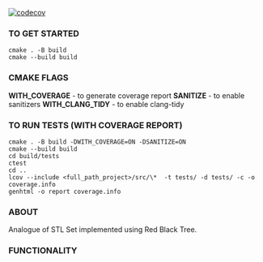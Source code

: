 [![codecov](https://codecov.io/gh/LizaAvsyannik/MADE_Cpp_2022/branch/hw3/graph/badge.svg?token=NX85UGLETP)](https://codecov.io/gh/LizaAvsyannik/MADE_Cpp_2022)
### TO GET STARTED
```
cmake . -B build
cmake --build build
```
### CMAKE FLAGS
**WITH_COVERAGE** - to generate coverage report
**SANITIZE** - to enable sanitizers
**WITH_CLANG_TIDY** - to enable clang-tidy

### TO RUN TESTS (WITH COVERAGE REPORT)
```
cmake . -B build -DWITH_COVERAGE=ON -DSANITIZE=ON
cmake --build build
cd build/tests
ctest
cd ..
lcov --include <full_path_project>/src/\*  -t tests/ -d tests/ -c -o coverage.info
genhtml -o report coverage.info
```

### ABOUT
Analogue of STL Set<T> implemented using Red Black Tree.

### FUNCTIONALITY
